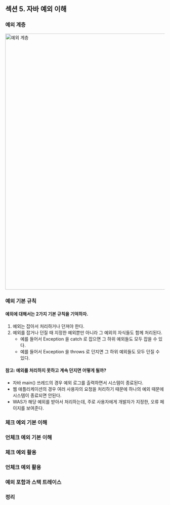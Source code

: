## 섹션 5. 자바 예외 이해

### 예외 계층

<img width="807" alt="예외 계층" src="https://user-images.githubusercontent.com/64997245/201109700-1a104417-ef42-401c-a7b9-a2c8045720f6.png">

### 예외 기본 규칙

#### 예외에 대해서는 2가지 기본 규칙을 기억하자.

1. 예외는 잡아서 처리하거나 던져야 한다.
2. 예외를 잡거나 던질 때 지정한 예외뿐만 아니라 그 예외의 자식들도 함께 처리된다.
    - 예를 들어서 Exception 을 catch 로 잡으면 그 하위 예외들도 모두 잡을 수 있다.
    - 예를 들어서 Exception 을 throws 로 던지면 그 하위 예외들도 모두 던질 수 있다.

#### 참고: 예외를 처리하지 못하고 계속 던지면 어떻게 될까?

- 자바 main() 쓰레드의 경우 예외 로그를 출력하면서 시스템이 종료된다.
- 웹 애플리케이션의 경우 여러 사용자의 요청을 처리하기 때문에 하나의 예외 때문에 시스템이 종료되면 안된다.
- WAS가 해당 예외를 받아서 처리하는데, 주로 사용자에게 개발자가 지정한, 오류 페이지를 보여준다.

### 체크 예외 기본 이해

### 언체크 예외 기본 이해

### 체크 예외 활용

### 언체크 예외 활용

### 예외 포함과 스택 트레이스

### 정리
